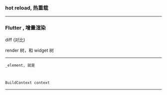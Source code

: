 ### hot reload, 热重载

<hr>

### Flutter , 增量渲染

diff (对比)

render 树，和 widget 树

<hr>

```
_element, 就是



BuildContext context
```

<hr>
